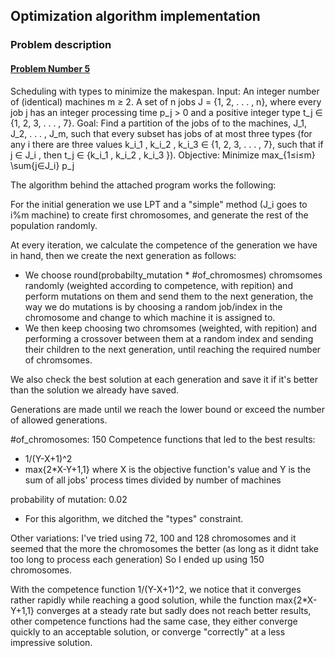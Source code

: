 ## Optimization algorithm implementation
### Problem description
#### [Problem Number 5](/problems_4_projects_2021.pdf)

Scheduling with types to minimize the makespan.
Input: An integer number of (identical) machines m ≥ 2. A set of n jobs J =
{1, 2, . . . , n}, where every job j has an integer processing time p_j > 0 and a positive
integer type t_j ∈ {1, 2, 3, . . . , 7}.
Goal: Find a partition of the jobs of to the machines, J_1, J_2, . . . , J_m, such that every
subset has jobs of at most three types (for any i there are three values k_i_1
, k_i_2
, k_i_3 ∈
{1, 2, 3, . . . , 7}, such that if j ∈ J_i
, then t_j ∈ {k_i_1
, k_i_2
, k_i_3
}).
Objective: Minimize max_{1≤i≤m} \sum{j∈J_i} p_j


The algorithm behind the attached program works the following:

For the initial generation we use LPT and a "simple" method (J_i goes to i%m machine) to create first chromosomes, and generate the rest of the population randomly.

At every iteration, we calculate the competence of the generation we have in hand, then we create the next generation as follows:

- We choose round(probabilty_mutation * #of_chromosmes) chromsomes randomly (weighted according to competence, with repition) and perform mutations on them and
  send them to the next generation, the way we do mutations is by choosing a random job/index in the chromosome and change to which machine it is assigned to.
- We then keep choosing two chromsomes (weighted, with repition) and performing a crossover between them at a random index and sending their children to the next generation, until
  reaching the required number of chromsomes.

We also check the best solution at each generation and save it if it's better than the solution we already have saved.

Generations are made until we reach the lower bound or exceed the number of allowed generations.

#of_chromosomes: 150
Competence functions that led to the best results:
- 1/(Y-X+1)^2
- max{2*X-Y+1,1}
  where X is the objective function's value and Y is the sum of all jobs' process times divided by number of machines
  
probability of mutation: 0.02

* For this algorithm, we ditched the "types" constraint.

Other variations:
I've tried using 72, 100 and 128 chromosomes and it seemed that the more the chromosomes the better (as long as it didnt take too long to process each generation)
So I ended up using 150 chromosomes.

With the competence function 1/(Y-X+1)^2, we notice that it converges rather rapidly while reaching a good solution, while the function max{2*X-Y+1,1} converges at a steady rate
but sadly does not reach better results, other competence functions had the same case, they either converge quickly to an acceptable solution, or converge "correctly" at a less
impressive solution.



